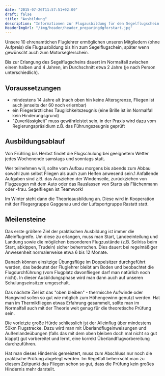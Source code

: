 ```yaml
---
date: "2015-07-26T11:57:51+02:00"
draft: false
title: "Ausbildung"
description: "Informationen zur Flugausbildung für den Segelflugschein beim Aero-Club Baden-Baden e.V."
HeaderImgUrl: "/img/header/header_preparingdgforstart.jpg"
---
```

Unsere 10 ehrenamtichen Fluglehrer ermöglichen unseren Mitgliedern (ohne Aufpreis) die Flugausbildung bis hin zum Segelflugschein, später wenn gewünscht auch zum Motorseglerschein.

Bis zur Erlangung des Segelflugscheins dauert im Normalfall zwischen einem halben und 4 Jahren, im Durchschnitt etwa 2 Jahre (je nach Person unterschiedlich).

Voraussetzungen
----------------
 * mindestens 14 Jahre alt (nach oben hin keine Altersgrenze, Fliegen ist auch jenseits der 60 noch erlernbar)
 * ein Fliegerärztliches Tauglichkeitszeugnis (eine Brille ist im Normalfall kein Hinderungsgrund)
 * "Zuverlässigkeit" muss gewährleistet sein, in der Praxis wird dazu vom Regierungspräsidium z.B. das Führungszeugnis geprüft

Ausbildungsablauf
-----------------
Von Frühling bis Herbst findet die Flugschulung bei geeignetem Wetter jedes Wochenende samstags und sonntags statt.

Wer teilnehmen will, sollte vom Aufbau morgens bis abends zum Abbau sowohl zum selbst Fliegen als auch zum Helfen anwesend sein.1 Anfallende Aufgaben sind z.B. das Ausziehen der Windenseile, zurückziehen von Flugzeugen mit dem Auto oder das Rauslassen von Starts als Flächenmann oder -frau. Segelfliegen ist Teamwork!

Im Winter steht dann die Theorieausbildung an. Diese wird in Kooperation mit der Fliegergruppe Gaggenau und der Luftsportgruppe Rastatt statt.

Meilensteine
---------------------
Das erste größere Ziel der praktischen Ausbildung ist immer die Alleinflugreife. Um diese zu erlangen, muss man Start, Landeeinteilung und Landung sowie die möglichen besonderen Flugzustände (z.B. Seilriss beim Start, abkippen, Trudeln) sicher beherrschen. Dies dauert bei regelmäßiger Anwesenheit normalerweise etwa 6 bis 12 Monate.

Danach können einsitzige Übungsflüge im Doppelsitzer durchgeführt werden, das bedeutet der Fluglehrer bleibt am Boden und beobachtet die Flugdurchführung (vom Flugplatz davonfliegen darf man natürlich noch nicht). In dieser Ausbildungsphase wird man dann auch auf unseren Schulungseinsitzer umgeschult.

Das nächste Ziel ist das "oben bleiben" - thermische Aufwinde oder Hangwind sollen so gut wie möglich zum Höhengewinn genutzt werden. Hat man im Thermikfliegen etwas Erfahrung gesammelt, sollte man im Normalfall auch mit der Theorie weit genug für die theoretische Prüfung sein.

Die vorletzte große Hürde schliesslich ist der Alleinflug über mindestens 50km Flugstrecke. Dazu wird man mit Überlandflugeinweisungen und Außenlandeübungen (falls das mit dem oben bleiben doch mal nicht so gut klappt) gut vorbereitet und lernt, eine korrekt Überlandflugvorbereitung durchzuführen.

Hat man dieses Hindernis gemeistert, muss zum Abschluss nur noch die praktische Prüfung abgelegt werden. Im Regelfall beherrscht man zu diesem Zeitpunkt das Fliegen schon so gut, dass die Prüfung kein großes Hindernis mehr darstellt.
